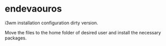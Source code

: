 # endevaouros
i3wm installation configuration dirty version.

Move the files to the home folder of desired user and install the necessary packages.
